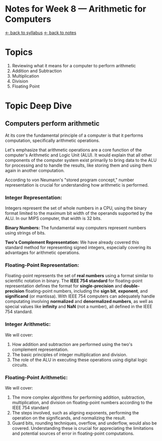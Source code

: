 # Notes for Week 8 &mdash; Arithmetic for Computers

[ &larr; back to syllabus](/courses/ece251/2025/ece251-syllabus-spring-2025.html) [ &larr; back to notes](/courses/ece251/2025/ece251-notes.html)

# Topics

1. Reviewing what it means for a computer to perform arithmetic
2. Addition and Subtraction
3. Multiplication
4. Division
5. Floating Point

# Topic Deep Dive

## Computers perform arithmetic

At its core the fundamental principle of a computer is that it performs computation, specifically arithmetic operations.

Let's emphasize that arithmetic operations are a core function of the computer's Arithmetic and Logic Unit (ALU). It would explain that all other components of the computer system exist primarily to bring data to the ALU for processing and to handle the results, like storing them and using them again in another computation.

According to von Neumann's "stored program concept," number representation is crucial for understanding how arithmetic is performed.

### Integer Representation:

Integers represent the set of whole numbers in a CPU, using the binary format limited to the maximum bit width of the operands supported by the ALU. In our MIPS computer, that width is 32 bits.

**Binary Numbers:** The fundamental way computers represent numbers using strings of bits.

**Two's Complement Representation:** We have already covered this standard method for representing signed integers, especially covering its advantages for arithmetic operations.

### Floating-Point Representation:

Floating-point represents the set of **real numbers** using a format similar to scientific notation in binary. The **IEEE 754 standard** for floating-point representation defines the format for **single-precision** and **double-precision** floating-point numbers, including the **sign bit**, **exponent**, and **significand** (or mantissa). With IEEE 754 computers can adequately handle computating involving **normalized** and **denormalized numbers**, as well as special values like **infinity** and **NaN** (not a number), all defined in the IEEE 754 standard.

### Integer Arithmetic:

We will cover:

1. How addition and subtraction are performed using the two's complement representation.
2. The basic principles of integer multiplication and division.
3. The role of the ALU in executing these operations using digital logic circuits.

### Floating-Point Arithmetic:

We will cover:

1. The more complex algorithms for performing addition, subtraction, multiplication, and division on floating-point numbers according to the IEEE 754 standard
2. The steps involved, such as aligning exponents, performing the operation on the significands, and normalizing the result.
3. Guard bits, rounding techniques, overflow, and underflow, would also be covered. Understanding these is crucial for appreciating the limitations and potential sources of error in floating-point computations.
